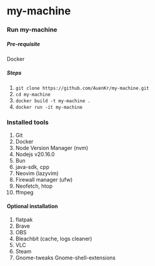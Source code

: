 # my-machine

### Run my-machine

##### Pre-requisite
Docker

##### Steps

1. `git clone https://github.com/AuenKr/my-machine.git`
2. `cd my-machine`
3. `docker build -t my-machine .`
4. `docker run -it my-machine`

### Installed tools

1. Git
2. Docker
3. Node Version Manager (nvm)
4. Nodejs v20.16.0
5. Bun
6. java-sdk, cpp
7. Neovim (lazyvim)
8. Firewall manager (ufw)
9. Neofetch, htop
10. ffmpeg

#### Optional installation

1. flatpak
2. Brave
3. OBS
4. Bleachbit (cache, logs cleaner)
5. VLC
6. Steam
7. Gnome-tweaks Gnome-shell-extensions 
